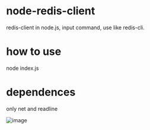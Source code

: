 # node-redis-client
redis-client in node.js, input command, use like redis-cli.

# how to use
node index.js

# dependences
only net and readline

![image](https://github.com/Macixsq1/node-redis-client/edit/master/111.PNG)
